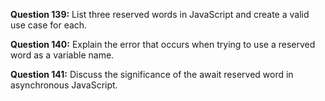 **Question 139:** List three reserved words in JavaScript and create a valid use case for each.

**Question 140:** Explain the error that occurs when trying to use a reserved word as a variable name.

**Question 141:** Discuss the significance of the await reserved word in asynchronous JavaScript.
